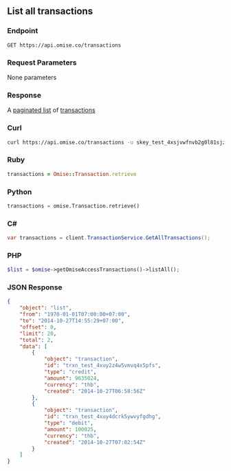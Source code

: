 ## List all transactions

### Endpoint

```
GET https://api.omise.co/transactions
```

### Request Parameters

None
parameters
### Response
A [paginated list](/api/pagination) of [transactions](/api/transactions#the-transaction-object)

### Curl

```sh
curl https://api.omise.co/transactions -u skey_test_4xsjvwfnvb2g0l81sjz:
```

### Ruby

```ruby
transactions = Omise::Transaction.retrieve
```

### Python

```python
transactions = omise.Transaction.retrieve()
```

### C&#35;

```c#
var transactions = client.TransactionService.GetAllTransactions();
```

### PHP

```php
$list = $omise->getOmiseAccessTransactions()->listAll();
```

### JSON Response

```json
{
    "object": "list",
    "from": "1970-01-01T07:00:00+07:00",
    "to": "2014-10-27T14:55:29+07:00",
    "offset": 0,
    "limit": 20,
    "total": 2,
    "data": [
        {
            "object": "transaction",
            "id": "trxn_test_4xuy2z4w5vmvq4x5pfs",
            "type": "credit",
            "amount": 9635024,
            "currency": "thb",
            "created": "2014-10-27T06:58:56Z"
        },
        {
            "object": "transaction",
            "id": "trxn_test_4xuy4dcrk5ywvyfgdhg",
            "type": "debit",
            "amount": 100025,
            "currency": "thb",
            "created": "2014-10-27T07:02:54Z"
        }
    ]
}
```
